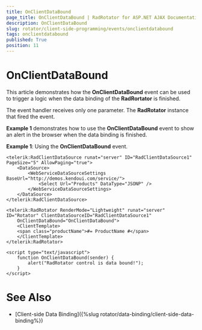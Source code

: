 ```yaml
---
title: OnClientDataBound
page_title: OnClientDataBound | RadRotator for ASP.NET AJAX Documentation
description: OnClientDataBound
slug: rotator/client-side-programming/events/onclientdatabound
tags: onclientdatabound
published: True
position: 11
---
```


# OnClientDataBound

This article demonstrates how the **OnClientDataBound** event can be used to trigger a logic when the data binding of the **RadRortator** is finished.

The event handler receives only one parameter. The **RadRotator** instance that fired the event.

**Example 1** demonstrates how to use the **OnClientDataBound** event to show an alert in the browser when the data binding is finished.

**Example 1**: Using the **OnClientDataBound** event.

````ASP.NET
<telerik:RadClientDataSource runat="server" ID="RadClientDataSource1" PageSize="5" AllowPaging="true">
	<DataSource>
		<WebServiceDataSourceSettings BaseUrl="http://demos.kendoui.com/service/">
			<Select Url="Products" DataType="JSONP" />
		</WebServiceDataSourceSettings>
	</DataSource>
</telerik:RadClientDataSource>

<telerik:RadRotator RenderMode="Lightweight" runat="server" ID="Rotator" ClientDataSourceID="RadClientDataSource1"
	OnClientDataBound="OnClientDataBound">
	<ClientTemplate>
	<span class="productName">#= ProductName #</span>
	</ClientTemplate>
</telerik:RadRotator>

<script type="text/javascript">
	function OnClientDataBound(sender) {
		alert("RadRotator control is data bound!");
	}
</script>
````

# See Also

 * [Client-side Data Binding]({%slug rotator/data-binding/client-side-data-binding%})
